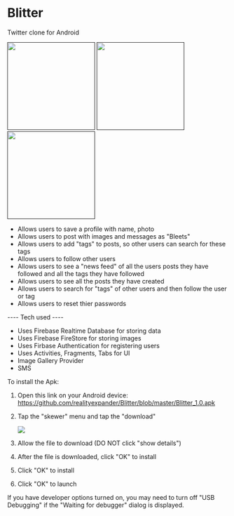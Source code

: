 # Blitter
Twitter clone for Android

[<img src="https://user-images.githubusercontent.com/5157474/147437376-24fee3a9-4e33-44ac-a4f2-6e5aff830bf1.png" width="200"/>]()
[<img src="https://user-images.githubusercontent.com/5157474/147437402-783ddbdd-a4c7-4406-a5b4-74625bb0275e.png" width="200"/>]()
[<img src="https://user-images.githubusercontent.com/5157474/147437431-98ae8ba4-aaa5-4d5f-8fdf-203c046742bd.png" width="200"/>]()

- Allows users to save a profile with name, photo
- Allows users to post with images and messages as "Bleets"
- Allows users to add "tags" to posts, so other users can search for these tags
- Allows users to follow other users
- Allows users to see a "news feed" of all the users posts they have followed and all the tags they have followed
- Allows users to see all the posts they have created
- Allows users to search for "tags" of other users and then follow the user or tag
- Allows users to reset thier passwords

---- Tech used ----
- Uses Firebase Realtime Database for storing data
- Uses Firebase FireStore for storing images
- Uses Firbase Authentication for registering users
- Uses Activities, Fragments, Tabs for UI 
- Image Gallery Provider
- SMS

To install the Apk:

1. Open this link on your Android device:
   https://github.com/realityexpander/Blitter/blob/master/Blitter_1.0.apk
2. Tap the "skewer" menu and tap the "download"

   [![](https://user-images.githubusercontent.com/5157474/147434050-57102a30-af32-46ed-a90b-d94e0c4a4f35.jpg)]()
3. Allow the file to download (DO NOT click "show details")
4. After the file is downloaded, click "OK" to install
5. Click "OK" to install
6. Click "OK" to launch

If you have developer options turned on, you may need to turn off "USB Debugging" if the "Waiting for debugger" dialog is displayed.
